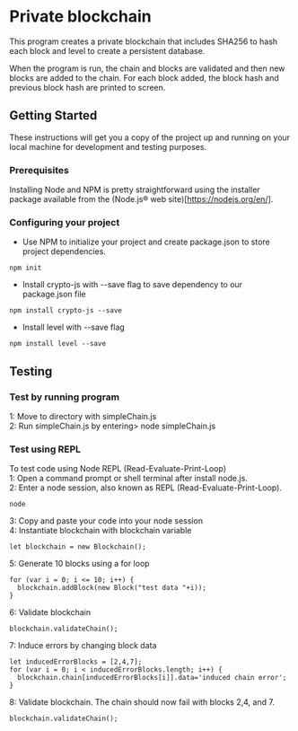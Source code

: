 # Private blockchain  

This program creates a private blockchain that includes SHA256 to hash each block and level to create a
persistent database.<br>

When the program is run, the chain and blocks are validated and then new blocks are added to the chain.
For each block added, the block hash and previous block hash are printed to screen.<br>


## Getting Started

These instructions will get you a copy of the project up and running on your local machine for development and testing purposes.

### Prerequisites

Installing Node and NPM is pretty straightforward using the installer package available from the (Node.js® web site)[https://nodejs.org/en/].

### Configuring your project

- Use NPM to initialize your project and create package.json to store project dependencies.
```
npm init
```
- Install crypto-js with --save flag to save dependency to our package.json file
```
npm install crypto-js --save
```
- Install level with --save flag
```
npm install level --save
```

## Testing

### Test by running program
1: Move to directory with simpleChain.js  
2: Run simpleChain.js by entering> node simpleChain.js  

### Test using REPL
To test code using Node REPL (Read-Evaluate-Print-Loop)  
1: Open a command prompt or shell terminal after install node.js.  
2: Enter a node session, also known as REPL (Read-Evaluate-Print-Loop).  
```
node
```
3: Copy and paste your code into your node session  
4: Instantiate blockchain with blockchain variable
```
let blockchain = new Blockchain();
```
5: Generate 10 blocks using a for loop
```
for (var i = 0; i <= 10; i++) {
  blockchain.addBlock(new Block("test data "+i));
}
```
6: Validate blockchain
```
blockchain.validateChain();
```
7: Induce errors by changing block data
```
let inducedErrorBlocks = [2,4,7];
for (var i = 0; i < inducedErrorBlocks.length; i++) {
  blockchain.chain[inducedErrorBlocks[i]].data='induced chain error';
}
```
8: Validate blockchain. The chain should now fail with blocks 2,4, and 7.
```
blockchain.validateChain();
```
